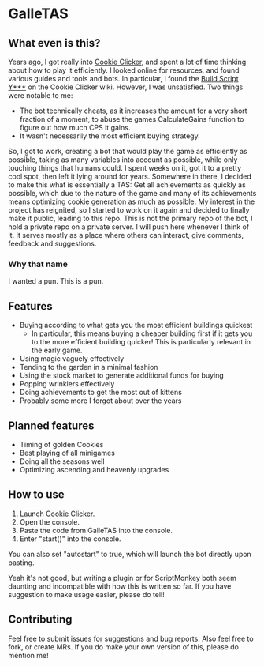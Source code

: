 # GalleTAS

## What even is this?
Years ago, I got really into [Cookie Clicker](http://orteil.dashnet.org/cookieclicker/), and spent a lot of time thinking about how to play it efficiently.
I looked online for resources, and found various guides and tools and bots.
In particular, I found the [Build Script Y***](https://cookieclicker.fandom.com/wiki/Cheating#Auto-Buying_Scripts) on the Cookie Clicker wiki.
However, I was unsatisfied. Two things were notable to me:
  - The bot technically cheats, as it increases the amount for a very short fraction of a moment, to abuse the games CalculateGains function to figure out how much CPS it gains.
  - It wasn't necessarily the most efficient buying strategy. 

So, I got to work, creating a bot that would play the game as efficiently as possible, taking as many variables into account as possible, while only touching things that humans could.
I spent weeks on it, got it to a pretty cool spot, then left it lying around for years. Somewhere in there, I decided to make this what is essentially a TAS: Get all achievements as quickly as possible, which due to the nature of the game and many of its achievements means optimizing cookie generation as much as possible.
My interest in the project has reignited, so I started to work on it again and decided to finally make it public, leading to this repo.
This is not the primary repo of the bot, I hold a private repo on a private server. I will push here whenever I think of it. It serves mostly as a place where others can interact, give comments, feedback and suggestions.

### Why that name

I wanted a pun. This is a pun.

## Features

- Buying according to what gets you the most efficient buildings quickest
  - In particular, this means buying a cheaper building first if it gets you to the more efficient building quicker! This is particularly relevant in the early game.
- Using magic vaguely effectively
- Tending to the garden in a minimal fashion
- Using the stock market to generate additional funds for buying
- Popping wrinklers effectively
- Doing achievements to get the most out of kittens
- Probably some more I forgot about over the years

## Planned features

- Timing of golden Cookies
- Best playing of all minigames
- Doing all the seasons well
- Optimizing ascending and heavenly upgrades

## How to use

1. Launch [Cookie Clicker](http://orteil.dashnet.org/cookieclicker/).
2. Open the console.
3. Paste the code from GalleTAS into the console.
4. Enter "start()" into the console.

You can also set "autostart" to true, which will launch the bot directly upon pasting.

Yeah it's not good, but writing a plugin or for ScriptMonkey both seem daunting and incompatible with how this is written so far.
If you have suggestion to make usage easier, please do tell!

## Contributing

Feel free to submit issues for suggestions and bug reports.
Also feel free to fork, or create MRs. If you do make your own version of this, please do mention me!
